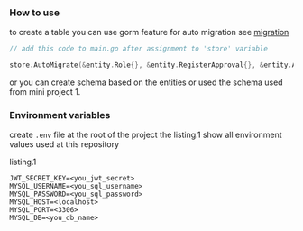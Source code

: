 ### How to use

to create a table you can use gorm feature for auto migration
see [migration](https://gorm.io/docs/migration.html)

```go
// add this code to main.go after assignment to 'store' variable

store.AutoMigrate(&entity.Role{}, &entity.RegisterApproval{}, &entity.Account{}, &entity.Customer{})
```
or you can create schema based on the entities 
or used the schema used from mini project 1.

### Environment variables
create `.env` file at the root of the project
the listing.1 show all environment values used at this repository

listing.1
```env
JWT_SECRET_KEY=<you_jwt_secret>
MYSQL_USERNAME=<you_sql_username>
MYSQL_PASSWORD=<you_sql_password>
MYSQL_HOST=<localhost>
MYSQL_PORT=<3306>
MYSQL_DB=<you_db_name>
```